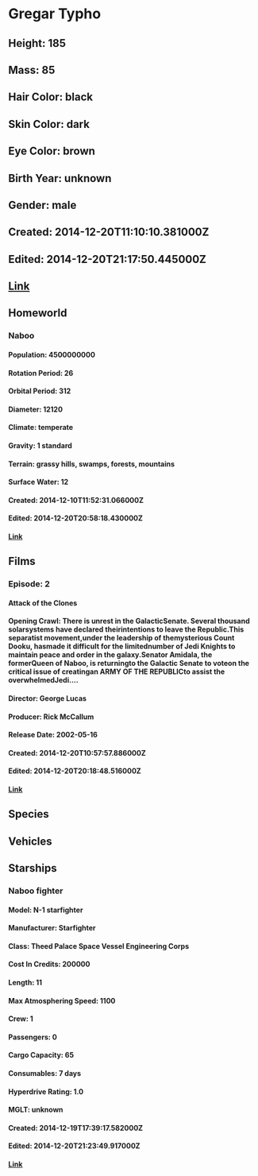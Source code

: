 # Gregar Typho
## Height: 185
## Mass: 85
## Hair Color: black
## Skin Color: dark
## Eye Color: brown
## Birth Year: unknown
## Gender: male
## Created: 2014-12-20T11:10:10.381000Z
## Edited: 2014-12-20T21:17:50.445000Z
## [Link](https://swapi.dev/api/people/60/)
## Homeworld
### Naboo
#### Population: 4500000000
#### Rotation Period: 26
#### Orbital Period: 312
#### Diameter: 12120
#### Climate: temperate
#### Gravity: 1 standard
#### Terrain: grassy hills, swamps, forests, mountains
#### Surface Water: 12
#### Created: 2014-12-10T11:52:31.066000Z
#### Edited: 2014-12-20T20:58:18.430000Z
#### [Link](https://swapi.dev/api/planets/8/)
## Films
### Episode: 2
#### Attack of the Clones
#### Opening Crawl: There is unrest in the GalacticSenate. Several thousand solarsystems have declared theirintentions to leave the Republic.This separatist movement,under the leadership of themysterious Count Dooku, hasmade it difficult for the limitednumber of Jedi Knights to maintain peace and order in the galaxy.Senator Amidala, the formerQueen of Naboo, is returningto the Galactic Senate to voteon the critical issue of creatingan ARMY OF THE REPUBLICto assist the overwhelmedJedi....
#### Director: George Lucas
#### Producer: Rick McCallum
#### Release Date: 2002-05-16
#### Created: 2014-12-20T10:57:57.886000Z
#### Edited: 2014-12-20T20:18:48.516000Z
#### [Link](https://swapi.dev/api/films/5/)
## Species
## Vehicles
## Starships
### Naboo fighter
#### Model: N-1 starfighter
#### Manufacturer: Starfighter
#### Class: Theed Palace Space Vessel Engineering Corps
#### Cost In Credits: 200000
#### Length: 11
#### Max Atmosphering Speed: 1100
#### Crew: 1
#### Passengers: 0
#### Cargo Capacity: 65
#### Consumables: 7 days
#### Hyperdrive Rating: 1.0
#### MGLT: unknown
#### Created: 2014-12-19T17:39:17.582000Z
#### Edited: 2014-12-20T21:23:49.917000Z
#### [Link](https://swapi.dev/api/starships/39/)